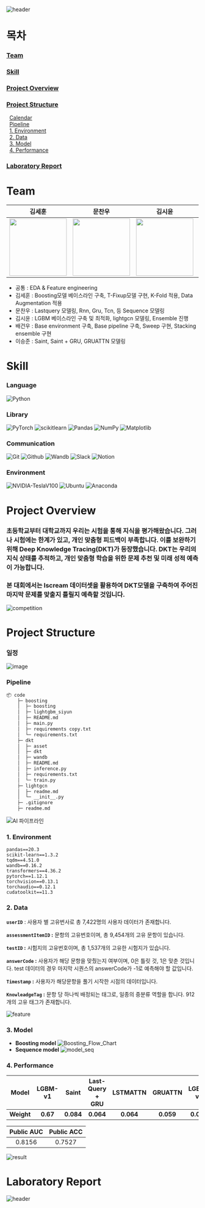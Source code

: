 ![header](https://capsule-render.vercel.app/api?type=rect&color=0080ff&height=180&section=header&text=Deep&nbsp;Knowledge&nbsp;Tracing(DKT)&%20render&fontSize=50&fontColor=FFFFFF)

# 목차
### [Team](#Team-1)
### [Skill](#Skill-1)
### [Project Overview](#Project-Overview-1)
### [Project Structure](#Project-Structure-1)
&nbsp;&nbsp;[Calendar](#Calendar-1)<br>
&nbsp;&nbsp;[Pipeline](#Pipeline-1)<br>
&nbsp;&nbsp;[1. Environment](#1-Environment-1)<br>
&nbsp;&nbsp;[2. Data](#2-Data-1)<br>
&nbsp;&nbsp;[3. Model](#3-Model-1)<br>
&nbsp;&nbsp;[4. Performance](#5-Performance-1)<br> 
### [Laboratory Report](#Laboratory-Report-1)

# Team
| **김세훈** | **문찬우** | **김시윤** | **배건우** | **이승준** |
| :------: |  :------: | :------: | :------: | :------: |
| [<img src="https://avatars.githubusercontent.com/u/8871767?v=4" height=150 width=150>](https://github.com/warpfence) | [<img src="https://avatars.githubusercontent.com/u/95879995?v=4" height=150 width=150> ](https://github.com/chanwoomoon) | [<img src="https://avatars.githubusercontent.com/u/68991530?v=4" height=150 width=150> ](https://github.com/tldbs5026) | [<img src="https://avatars.githubusercontent.com/u/83867930?v=4" height=150 width=150>](https://github.com/gunwoof) | [<img src="https://avatars.githubusercontent.com/u/133944361?v=4" height=150 width=150>](https://github.com/llseungjun) |
- 공통 : EDA & Feature engineering
- 김세훈 : Boosting모델 베이스라인 구축, T-Fixup모델 구현, K-Fold 적용, Data Augmentation 적용
- 문찬우 : Lastquery 모델링, Rnn, Gru, Tcn, 등 Sequence 모델링
- 김시윤 : LGBM 베이스라인 구축 및 최적화, lightgcn 모델링, Ensemble 진행
- 배건우 : Base environment 구축, Base pipeline 구축, Sweep 구현, Stacking ensemble 구현
- 이승준 : Saint, Saint + GRU, GRUATTN 모델링

# Skill 
### Language
  ![Python](https://img.shields.io/badge/python-3670A0?style=for-the-badge&logo=python&logoColor=ffdd54)

### Library
  ![PyTorch](https://img.shields.io/badge/PyTorch-%23EE4C2C.svg?style=for-the-badge&logo=PyTorch&logoColor=white)
  ![scikitlearn](https://img.shields.io/badge/scikitlearn-F7931E?style=for-the-badge&logo=scikitlearn&logoColor=white)
  ![Pandas](https://img.shields.io/badge/pandas-%23150458.svg?style=for-the-badge&logo=pandas&logoColor=white)
  ![NumPy](https://img.shields.io/badge/numpy-%23013243.svg?style=for-the-badge&logo=numpy&logoColor=white)
  ![Matplotlib](https://img.shields.io/badge/Matplotlib-%23ff0000.svg?style=for-the-badge&logo=Matplotlib&logoColor=black)

### Communication
  ![Git](https://img.shields.io/badge/git-%23F05033.svg?style=for-the-badge&logo=git&logoColor=white)
  ![Github](https://img.shields.io/badge/GitHub-100000?style=for-the-badge&logo=github&logoColor=white)
  ![Wandb](https://img.shields.io/badge/Weights_&_Biases-FFBE00?style=for-the-badge&logo=WeightsAndBiases&logoColor=white)
  ![Slack](https://img.shields.io/badge/Slack-4A154B?style=for-the-badge&logo=slack&logoColor=white)
  ![Notion](https://img.shields.io/badge/Notion-000000?style=for-the-badge&logo=notion&logoColor=white)

### Environment
  ![NVIDIA-TeslaV100](https://img.shields.io/badge/NVIDIA-TeslaV100-76B900?style=for-the-badge&logo=nvidia&logoColor=white)
  ![Ubuntu](https://img.shields.io/badge/Ubuntu-E95420?style=for-the-badge&logo=ubuntu&logoColor=white)
  ![Anaconda](https://img.shields.io/badge/Anaconda-44A833.svg?style=for-the-badge&logo=Anaconda&logoColor=white)

# Project Overview

### 초등학교부터 대학교까지 우리는 시험을 통해 지식을 평가해왔습니다. 그러나 시험에는 한계가 있고, 개인 맞춤형 피드백이 부족합니다. 이를 보완하기 위해 Deep Knowledge Tracing(DKT)가 등장했습니다. DKT는 우리의 지식 상태를 추적하고, 개인 맞춤형 학습을 위한 문제 추천 및 미래 성적 예측이 가능합니다.   
### 본 대회에서는 Iscream 데이터셋을 활용하여 DKT모델을 구축하여 주어진 마지막 문제를 맞출지 틀릴지 예측할 것입니다.  
 
![competition](https://github.com/boostcampaitech5/level2_dkt-recsys-09/assets/83867930/3a48942b-ef29-49a0-9fc0-f5dd65bcc78e) 

# Project Structure

### 일정
![image](https://github.com/boostcampaitech6/level2-dkt-recsys-04/assets/83867930/a1075fce-e913-45ff-b73a-2ce7d8ee511a)
### Pipeline
```bash
📦 code
    ├─ boosting
    │  ├─ boosting
    │  ├─ lightgbm_siyun
    │  ├─ README.md
    │  ├─ main.py
    │  ├─ requirements copy.txt
    │  └─ requirements.txt
    ├─ dkt
    │  ├─ asset
    │  ├─ dkt
    │  ├─ wandb
    │  ├─ README.md
    │  ├─ inference.py
    │  ├─ requirements.txt
    │  └─ train.py
    ├─ lightgcn
    │  ├─ readme.md
    │  └─ __init__.py
    ├─ .gitignore
    ├─ readme.md
```
![AI 파이프라인](https://github.com/boostcampaitech6/level2-dkt-recsys-04/assets/83867930/c1765101-edf3-419c-9cab-cf315835e7f2)
### 1. Environment
```
pandas==20.3
scikit-learn==1.3.2
tqdm==4.51.0
wandb==0.16.2
transformers==4.36.2
pytorch==1.12.1
torchvision==0.13.1
torchaudio==0.12.1
cudatoolkit==11.3
```
### 2. Data
**`userID`** : 사용자 별 고유번사로 총 7,422명의 사용자 데이터가 존재합니다.

**`assessmentItemID` :** 문항의 고유번호이며, 총 9,454개의 고유 문항이 있습니다.

**`testID` :** 시험지의 고유번호이며, 총 1,537개의 고유한 시험지가 있습니다.

**`answerCode` :** 사용자가 해당 문항을 맞췄는지 여부이며,  0은 틀릿 것, 1은 맞춘 것입니다. test 데이터의 경우 마지막 시퀀스의 answerCode가 -1로 예측해야 할 값입니다.

**`Timestamp` :** 사용자가 해당문항을 풀기 시작한 시점의 데이터입니다.

**`KnowleadgeTag` :** 문항 당 하나씩 배정되는 태그로, 일종의 중분류 역할을 합니다. 912개의 고유 태그가 존재합니다.

![feature](https://github.com/boostcampaitech6/level2-dkt-recsys-04/assets/68991530/198f77f4-ee69-4172-9033-0602a47cf6ba)
### 3. Model
  - **Boosting model**
    ![Boosting_Flow_Chart](https://github.com/boostcampaitech6/level2-dkt-recsys-04/assets/8871767/4031ba71-8ec2-4232-ab36-8fbc3e55f7bc)
  - **Sequence model**
    ![model_seq](https://github.com/boostcampaitech6/level2-dkt-recsys-04/assets/95879995/82b5668c-2b82-4038-8900-0ab418a64bad)

### 4. Performance

| **Model** | **LGBM-v1** | **Saint** | **Last-Query + GRU** | **LSTMATTN** | **GRUATTN** | **LGBM-v2** |
| :------: |  :------: | :------: | :------: | :------: | :------: | :------: |
| **Weight** | **0.67** | **0.084** | **0.064** | **0.064** | **0.059** | **0.059** | 

| **Public AUC** | **Public ACC** |
| :------: |  :------: | 
| 0.8156 | 0.7527 | 

![result](https://github.com/boostcampaitech6/level2-dkt-recsys-04/assets/68991530/ad3ecb4d-ce3d-4735-836e-318d1c998502)

# Laboratory Report

![header](https://capsule-render.vercel.app/api?type=rect&color=0080ff&height=180&section=header&text=Deep&nbsp;Knowledge&nbsp;Tracing(DKT)&%20render&fontSize=50&fontColor=FFFFFF)
